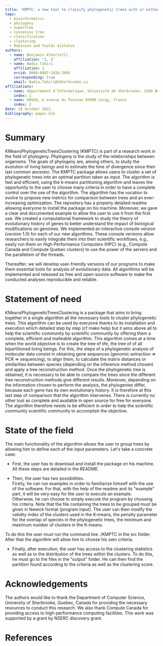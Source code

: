 ```yaml
---
title: 'KMPTC: a new tool to classify phylogenetic trees with or without the same taxon sets'
tags:
  - bioinformatics
  - phylogeny
  - supertree
  - consensus tree
  - classification
  - clustering
  - Robinson and Foulds distance
authors:
  - name: Benjamin Albertelli
    affiliation: "1, 2"
  - name: Nadia Tahiri
    affiliation: 1
    orcid: 0000-0002-1818-208X
    corresponding: true
    email: Nadia.Tahiri@USherbrooke.ca
affiliations:
  - name: département d’Informatique, Université de Sherbrooke, 2500 Boulevard de l’Université, Sherbrooke, Québec J1K 2R1, Canada
    index: 1
  - name: ENSEA, 6 avenue du Ponceau 95000 Cergy, France
    index: 2
date: 18 October 2022
bibliography: paper.bib
---
```


# Summary 

KMeansPhylogeneticTreesClustering (KMPTC) is part of a research work in the field of phylogeny. Phylogeny is the study of the relationships between organisms. The goals of phylogeny are, among others, to study the evolution of living beings and to estimate the time of divergence since their last common ancestor. The KMPTC package allows users to cluster a set of phylogenetic trees into an optimal partition taken as input. The algorithm is fast and efficient, using the k-means partitioning algorithm and leaves the opportunity to the user to choose many criteria in order to have a complete control over the use of the algorithm. The algorithm has the vocation to evolve to propose new metrics for comparison between trees and an ever-increasing optimization. The repository has a properly detailed readme allowing everyone to install the package on his machine. Moreover, we gave a clear and documented example to allow the user to use it from the first use. We created a computational framework to study the theory of evolutionary history of genes to better understand the impact of biological modifications on genomes. We implemented an interactive console version (version 1.0) for each of our new algorithms. These console versions allow researchers to easily integrate them into their scientific workflows, e.g., easily run them on High Performance Computers (HPC) (e.g., Compute Canada and Compute Quebec clusters) to use the power of the servers and the parallelism of the threads.
 
Thereafter, we will develop user-friendly versions of our programs to make them essential tools for analysis of evolutionary data. All algorithms will be implemented and released as free and open-source software to make the conducted analyses reproducible and reliable. 

# Statement of need

KMeansPhylogeneticTreesClustering is a package that aims to bring together in a single algorithm all the necessary tools to cluster phylogenetic trees. This algorithm can be used by everyone thanks to its installation and execution which detailed step by step (cf make help) but it aims above all to help the scientific community by scientific community by offering them a complete, efficient and malleable algorithm. This algorithm comes at a time when the world objective is to create the tree of life, the tree of of all bipartitioned living beings. For this, the steps of a phylogenetic analysis of molecular data consist in obtaining gene sequences (genomic extraction => PCR => sequencing), to align them, to calculate the matrix distances or similarities between species (depending on the inference method chosen) and apply a tree reconstruction method. Once the phylogenetic tree is obtained, it is necessary to be able to compare the trees since the different tree reconstruction methods give different results. Moreover, depending on the information chosen to perform the analysis, the phylogenies differ, because each gene has its own evolutionary history. It is therefore at this last step of comparison that the algorithm intervenes. There is currently no other tool as complete and available in open source for free for everyone. The algorithm therefore needs to be efficient in order to help the scientific community scientific community to accomplish the objective. 

# State of the field

The main functionality of the algorithm allows the user to group trees by allowing him to define each of the input parameters. Let's take a concrete case:  
 
- First, the user has to download and install the package on his machine. All these steps are detailed in the README.  
  
- Then, the user has two possibilities.  
Firstly, he can run examples in order to familiarize himself with the use of the software. For that, with the help of the readme and its "example" part, it will be very easy for the user to execute an example.  
Otherwise, he can choose to simply execute the program by choosing his criteria. Note that the file containing the trees to be grouped must be given in Newick format (program input). The user can then modify the validity index of the clusters used in the K-means, the penalty parameter for the overlap of species in the phylogenetic trees, the minimum and maximum number of clusters in the K-means. 

To do this the user must run the command line ./KMPTC in the src folder. After that the algorithm will allow him to choose his own criteria.
  
- Finally, after execution, the user has access to the clustering statistics as well as to the distribution of the trees within the clusters. To do this, he must go to the files in the "output" folder. He can then find the partition found according to the criteria as well as the clustering score. 

# Acknowledgements

The authors would like to thank the Department of Computer Science, University of Sherbrooke, Quebec, Canada for providing the necessary resources to conduct this research. We also thank Compute Canada for providing access to high-performance computing facilities. This work was supported by a grant by NSERC discovery grant. 

# References
